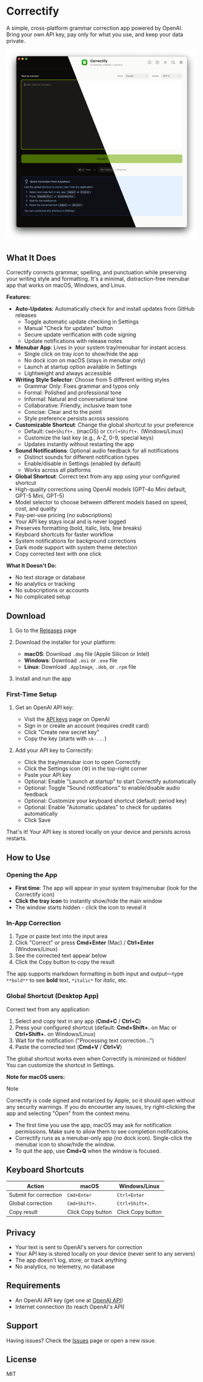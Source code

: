 # Correctify

A simple, cross-platform grammar correction app powered by OpenAI. Bring your own API key, pay only for what you use, and keep your data private.

![Correctify Screenshot](public/screenshot.png)

## What It Does

Correctify corrects grammar, spelling, and punctuation while preserving your writing style and formatting. It's a minimal, distraction-free menubar app that works on macOS, Windows, and Linux.

**Features:**

* **Auto-Updates**: Automatically check for and install updates from GitHub releases
  * Toggle automatic update checking in Settings
  * Manual "Check for updates" button
  * Secure update verification with code signing
  * Update notifications with release notes
* **Menubar App**: Lives in your system tray/menubar for instant access
  * Single click on tray icon to show/hide the app
  * No dock icon on macOS (stays in menubar only)
  * Launch at startup option available in Settings
  * Lightweight and always accessible
* **Writing Style Selector**: Choose from 5 different writing styles
  * Grammar Only: Fixes grammar and typos only
  * Formal: Polished and professional tone
  * Informal: Natural and conversational tone
  * Collaborative: Friendly, inclusive team tone
  * Concise: Clear and to the point
  * Style preference persists across sessions
* **Customizable Shortcut**: Change the global shortcut to your preference
  * Default: `Cmd+Shift+.` (macOS) or `Ctrl+Shift+.` (Windows/Linux)
  * Customize the last key (e.g., A-Z, 0-9, special keys)
  * Updates instantly without restarting the app
* **Sound Notifications**: Optional audio feedback for all notifications
  * Distinct sounds for different notification types
  * Enable/disable in Settings (enabled by default)
  * Works across all platforms
* **Global Shortcut**: Correct text from any app using your configured shortcut
* High-quality corrections using OpenAI models (GPT-4o Mini default, GPT-5 Mini, GPT-5)
* Model selector to choose between different models based on speed, cost, and quality
* Pay-per-use pricing (no subscriptions)
* Your API key stays local and is never logged
* Preserves formatting (bold, italic, lists, line breaks)
* Keyboard shortcuts for faster workflow
* System notifications for background corrections
* Dark mode support with system theme detection
* Copy corrected text with one click

**What It Doesn't Do:**

* No text storage or database
* No analytics or tracking
* No subscriptions or accounts
* No complicated setup

## Download

1. Go to the [Releases](../../releases) page
2. Download the installer for your platform:

   * **macOS**: Download `.dmg` file (Apple Silicon or Intel)
   * **Windows**: Download `.msi` or `.exe` file
   * **Linux**: Download `.AppImage`, `.deb`, or `.rpm` file
3. Install and run the app

### First-Time Setup

1. Get an OpenAI API key:

   * Visit the [API keys](https://platform.openai.com/api-keys) page on OpenAI
   * Sign in or create an account (requires credit card)
   * Click "Create new secret key"
   * Copy the key (starts with `sk-...`)

2. Add your API key to Correctify:

   * Click the tray/menubar icon to open Correctify
   * Click the Settings icon (⚙️) in the top-right corner
   * Paste your API key
   * Optional: Enable "Launch at startup" to start Correctify automatically
   * Optional: Toggle "Sound notifications" to enable/disable audio feedback
   * Optional: Customize your keyboard shortcut (default: period key)
   * Optional: Enable "Automatic updates" to check for updates automatically
   * Click Save

That's it! Your API key is stored locally on your device and persists across restarts.

## How to Use

### Opening the App

* **First time**: The app will appear in your system tray/menubar (look for the Correctify icon)
* **Click the tray icon** to instantly show/hide the main window
* The window starts hidden - click the icon to reveal it

### In-App Correction

1. Type or paste text into the input area
2. Click "Correct" or press **Cmd+Enter** (Mac) / **Ctrl+Enter** (Windows/Linux)
3. See the corrected text appear below
4. Click the Copy button to copy the result

The app supports markdown formatting in both input and output—type `**bold**` to see **bold** text, `*italic*` for *italic*, etc.

### Global Shortcut (Desktop App)

Correct text from any application:

1. Select and copy text in any app (**Cmd+C** / **Ctrl+C**)
2. Press your configured shortcut (default: **Cmd+Shift+.** on Mac or **Ctrl+Shift+.** on Windows/Linux)
3. Wait for the notification ("Processing text correction...")
4. Paste the corrected text (**Cmd+V** / **Ctrl+V**)

The global shortcut works even when Correctify is minimized or hidden! You can customize the shortcut in Settings.

**Note for macOS users:**
> [!NOTE]
> Correctify is code signed and notarized by Apple, so it should open without any security warnings. If you do encounter any issues, try right-clicking the app and selecting "Open" from the context menu.

* The first time you use the app, macOS may ask for notification permissions. Make sure to allow them to see completion notifications.
* Correctify runs as a menubar-only app (no dock icon). Single-click the menubar icon to show/hide the window.
* To quit the app, use **Cmd+Q** when the window is focused.

## Keyboard Shortcuts

| Action                | macOS             | Windows/Linux     |
| --------------------- | ----------------- | ----------------- |
| Submit for correction | `Cmd+Enter`       | `Ctrl+Enter`      |
| Global correction     | `Cmd+Shift+.`     | `Ctrl+Shift+.`    |
| Copy result           | Click Copy button | Click Copy button |

## Privacy

* Your text is sent to OpenAI's servers for correction
* Your API key is stored locally on your device (never sent to any servers)
* The app doesn't log, store, or track anything
* No analytics, no telemetry, no database

## Requirements

* An OpenAI API key (get one at [OpenAI API](https://platform.openai.com/api-keys))
* Internet connection (to reach OpenAI's API)

## Support

Having issues? Check the [Issues](../../issues) page or open a new issue.

## License

MIT
